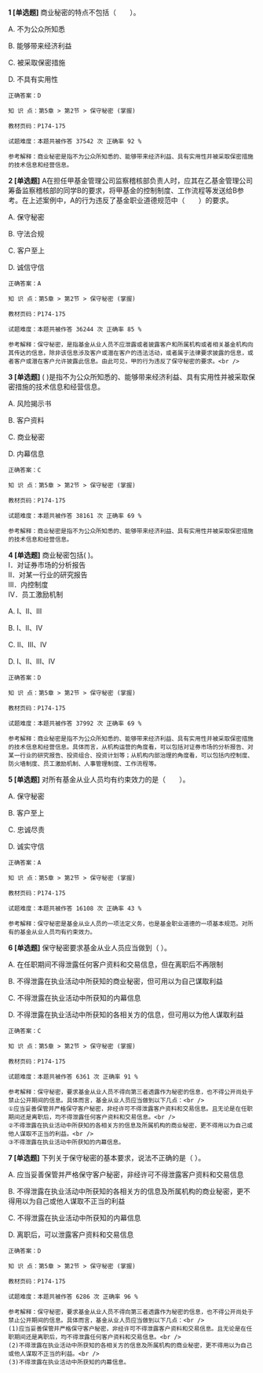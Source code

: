 **1 [单选题]** 商业秘密的特点不包括（&emsp;&emsp;）。

A. 不为公众所知悉

B. 能够带来经济利益

C. 被采取保密措施

D. 不具有实用性

```
正确答案：D

知 识 点：第5章 > 第2节 > 保守秘密 (掌握)

教材页码：P174-175

试题难度：本题共被作答 37542 次 正确率 92 %

参考解释：商业秘密是指不为公众所知悉的、能够带来经济利益、具有实用性并被采取保密措施的技术信息和经营信息。
```


**2 [单选题]** A在担任甲基金管理公司监察稽核部负责人时，应其在乙基金管理公司筹备监察稽核部的同学B的要求，将甲基金的控制制度、工作流程等发送给B参考。在上述案例中，A的行为违反了基金职业道德规范中（&emsp;&emsp;）的要求。

A. 保守秘密

B. 守法合规

C. 客户至上

D. 诚信守信

```
正确答案：A

知 识 点：第5章 > 第2节 > 保守秘密 (掌握)

教材页码：P174-175

试题难度：本题共被作答 36244 次 正确率 85 %

参考解释：保守秘密，是指基金从业人员不应泄露或者披露客户和所属机构或者相关基金机构向其传达的信息，除非该信息涉及客户或潜在客户的违法活动，或者属于法律要求披露的信息，或者客户或潜在客户允许披露此信息。由此可见，甲的行为违反了保守秘密的要求。<br />
```


**3 [单选题]** (         )是指不为公众所知悉的、能够带来经济利益、具有实用性并被采取保密措施的技术信息和经营信息。 

A. 风险揭示书

B. 客户资料

C. 商业秘密

D. 内幕信息 

```
正确答案：C

知 识 点：第5章 > 第2节 > 保守秘密 (掌握)

教材页码：P174-175

试题难度：本题共被作答 38161 次 正确率 69 %

参考解释：商业秘密是指不为公众所知悉的、能够带来经济利益、具有实用性并被采取保密措施的技术信息和经营信息。
```


**4 [单选题]** 商业秘密包括(        )。<br />
Ⅰ．对证券市场的分析报告<br />
Ⅱ．对某一行业的研究报告<br />
Ⅲ．内控制度<br />
Ⅳ．员工激励机制

A. Ⅰ、Ⅱ、Ⅲ

B. Ⅰ、Ⅱ、Ⅳ

C. Ⅱ、Ⅲ、Ⅳ

D. Ⅰ、Ⅱ、Ⅲ、Ⅳ

```
正确答案：D

知 识 点：第5章 > 第2节 > 保守秘密 (掌握)

教材页码：P174-175

试题难度：本题共被作答 37992 次 正确率 69 %

参考解释：商业秘密是指不为公众所知悉的、能够带来经济利益、具有实用性并被采取保密措施的技术信息和经营信息。具体而言，从机构运营的角度看，可以包括对证券市场的分析报告、对某一行业的研究报告、投资组合、投资计划等；从机构内部治理的角度看，可以包括内控制度、防火墙制度、员工激励机制、人事管理制度、工作流程等。
```


**5 [单选题]** 对所有基金从业人员均有约束效力的是（&emsp;&emsp;）。

A. 保守秘密

B. 客户至上

C. 忠诚尽责

D. 诚实守信

```
正确答案：A

知 识 点：第5章 > 第2节 > 保守秘密 (掌握)

教材页码：P174-175

试题难度：本题共被作答 16108 次 正确率 43 %

参考解释：保守秘密是基金从业人员的一项法定义务，也是基金职业道德的一项基本规范。对所有的基金从业人员均有约束效力。
```


**6 [单选题]** 保守秘密要求基金从业人员应当做到（        ）。

A. 在任职期间不得泄露任何客户资料和交易信息，但在离职后不再限制

B. 不得泄露在执业活动中所获知的商业秘密，但可用以为自己谋取利益

C. 不得泄露在执业活动中所获知的内幕信息

D. 不得泄露在执业活动中所获知的各相关方的信息，但可用以为他人谋取利益

```
正确答案：C

知 识 点：第5章 > 第2节 > 保守秘密 (掌握)

教材页码：P174-175

试题难度：本题共被作答 6361 次 正确率 91 %

参考解释：保守秘密，要求基金从业人员不得向第三者透露作为秘密的信息，也不得公开尚处于禁止公开期间的信息。具体而言，基金从业人员应当做到以下几点：<br />
①应当妥善保管并严格保守客户秘密，非经许可不得泄露客户资料和交易信息。且无论是在任职期间还是离职后，均不得泄露任何客户资料和交易信息。<br />
②不得泄露在执业活动中所获知的各相关方的信息及所属机构的商业秘密，更不得用以为自己或他人谋取不正当的利益。<br />
③不得泄露在执业活动中所获知的内幕信息。
```


**7 [单选题]** 下列关于保守秘密的基本要求，说法不正确的是（       ）。

A. 应当妥善保管并严格保守客户秘密，非经许可不得泄露客户资料和交易信息

B. 不得泄露在执业活动中所获知的各相关方的信息及所属机构的商业秘密，更不得用以为自己或他人谋取不正当的利益

C. 不得泄露在执业活动中所获知的内幕信息

D. 离职后，可以泄露客户资料和交易信息

```
正确答案：D

知 识 点：第5章 > 第2节 > 保守秘密 (掌握)

教材页码：P174-175

试题难度：本题共被作答 6286 次 正确率 96 %

参考解释：保守秘密，要求基金从业人员不得向第三者透露作为秘密的信息，也不得公开尚处于禁止公开期间的信息。具体而言，基金从业人员应当做到以下几点：<br />
(1)应当妥善保管并严格保守客户秘密，非经许可不得泄露客户资料和交易信息。且无论是在任职期间还是离职后，均不得泄露任何客户资料和交易信息。<br />
(2)不得泄露在执业活动中所获知的各相关方的信息及所属机构的商业秘密，更不得用以为自己或他人谋取不正当的利益。<br />
(3)不得泄露在执业活动中所获知的内幕信息。
```

